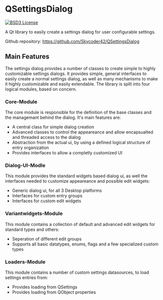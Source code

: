 # QSettingsDialog
[![BSD3 License](https://img.shields.io/badge/license-BSD3-blue.svg?style=flat)](https://opensource.org/licenses/BSD-3-Clause)

A Qt library to easily create a settings dialog for user configurable settings.

Github repository: https://github.com/Skycoder42/QSettingsDialog

## Main Features
The settings dialog provides a number of classes to create simple to highly customizable settings dialogs. It provides simple, general interfaces to easily create a normal settings dialog, as well as many mechanisms to make it highly customizable and easily extendable.
The library is split into four logical modules, based on concern.

### Core-Module
The core module is responsible for the definition of the base classes and the managemant behind the dialog. It's main features are:
- A central class for simple dialog creation
- Advanced classes to control the appeareance and allow encapsualted and threaded access to the dialog
- Abstraction from the actual ui, by using a defined logical structure of entry organization
- Provides interfaces to allow a completly customized UI

### Dialog-UI-Modle
This module provides the standard widgets based dialog ui, as well the interfaces needed to customize appeareance and possible edit widgets:
- Generic dialog ui, for all 3 Desktop platforms
- Interfaces for custom entry groups
- Interfaces for custom edit widgets

### Variantwidgets-Module
This module contains a collection of default and advanced edit widgets for standard types and others:
- Seperation of different edit groups
- Supports all basic datatypes, enums, flags and a few specialized custom types

### Loaders-Module
This module contains a number of custom settings datasources, to load settings entries from:
- Provides loading from QSettings
- Provides loading from QObject properties
